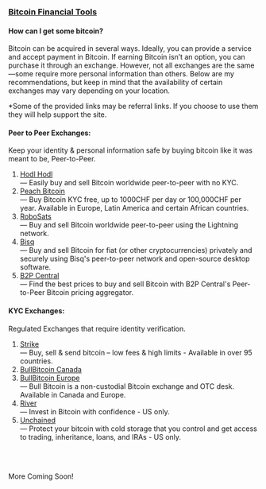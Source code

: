 ### [Bitcoin Financial Tools](#buying-bitcoin)


<h4 class="text-2xl pb-4 text-[#f7931a] font-semibold">How can I get some bitcoin?</h4>

Bitcoin can be acquired in several ways. Ideally, you can provide a service and accept payment in Bitcoin. If earning Bitcoin isn’t an option, you can purchase it through an exchange. However, not all exchanges are the same—some require more personal information than others. Below are my recommendations, but keep in mind that the availability of certain exchanges may vary depending on your location.

<p class ="py-2 text-sm">*Some of the provided links may be referral links. If you choose to use them they will help support the site. </p>

<h4 class="text-2xl py-4 text-[#f7931a] font-semibold">Peer to Peer Exchanges:</h4>

<p class ="pb-2">Keep your identity & personal information safe by buying bitcoin like it was meant to be, Peer-to-Peer.</p>

<ol class="space-y-4">
    <li class="py-2 max-w-lg">
        <a class="underline text-xl text-blue-400 hover:text-[#625F5E] font-semibold" href="https://hodlhodl.com/join/VXFW" target="_blank" rel="noopener noreferrer">Hodl Hodl</a>
    </li>
    <span> — Easily buy and sell Bitcoin worldwide peer-to-peer with no KYC. </span>
    <li class="py-2 max-w-lg">
        <a class="underline text-xl text-blue-400 hover:text-[#625F5E] font-semibold" href="https://peachbitcoin.com/referral?code=PR36DE" target="_blank" rel="noopener noreferrer">Peach Bitcoin</a>
    </li>  
    <span> — Buy Bitcoin KYC free, up to 1000CHF per day or 100,000CHF per year. Available in Europe, Latin America and certain African countries.</span>
    <li class="py-2 max-w-lg">
        <a class="underline  text-xl text-blue-400 hover:text-[#625F5E] font-semibold" href="https://learn.robosats.com/" target="_blank" rel="noopener noreferrer">RoboSats</a>
    </li>  
    <span> — Buy and sell Bitcoin worldwide peer-to-peer using the Lightning network. </span>
    <li class="py-2 max-w-lg">
        <a class="underline  text-xl text-blue-400 hover:text-[#625F5E] font-semibold" href="https://bisq.network/" target="_blank" rel="noopener noreferrer">Bisq</a>
    </li>
    <span> — Buy and sell Bitcoin for fiat (or other cryptocurrencies) privately and securely using Bisq's peer-to-peer network and open-source desktop software. </span>
    <li class="py-2 max-w-lg">
        <a class="underline  text-xl text-blue-400 hover:text-[#625F5E] font-semibold" href="https://www.b2p-central.com/" target="_blank" rel="noopener noreferrer">B2P Central</a>
    </li>
    <span> — Find the best prices to buy and sell Bitcoin with B2P Central's Peer-to-Peer Bitcoin pricing aggregator.</span>
</ol>

<h4 class="text-2xl py-4 text-[#f7931a] font-semibold">KYC Exchanges:</h4>


<p class ="pb-2">Regulated Exchanges that require identity verification.</p>

<ol class="space-y-4">
    <li class="py-2 max-w-lg">
        <a class="underline text-blue-400 hover:text-[#625F5E] font-semibold" href="https://invite.strike.me/OKENOF" target="_blank" rel="noopener noreferrer">Strike</a>
    </li>
    <span> — Buy, sell & send bitcoin – low fees & high limits - Available in over 95 countries. </span>
    <li class="py-2 max-w-lg">
        <a class="underline text-blue-400 hover:text-[#625F5E] font-semibold" href="https://mission.bullbitcoin.com/bayer" target="_blank" rel="noopener noreferrer">BullBitcoin Canada</a>
    </li>
    <li class="py-2 max-w-lg">
        <a class="underline text-blue-400 hover:text-[#625F5E] font-semibold" href="https://accounts.bullbitcoin.com/en/registration?referral_code=0cba9fbbb5f4e0a44418577eaac09f0f82f429fad6" target="_blank" rel="noopener noreferrer">BullBitcoin Europe</a>
    </li>
    <span> — Bull Bitcoin is a non-custodial Bitcoin exchange and OTC desk. Available in Canada and Europe. </span>
    <li class="py-2 max-w-lg">
        <a class="underline text-blue-400 hover:text-[#625F5E] font-semibold" href="https://river.com/" target="_blank" rel="noopener noreferrer">River</a>
    </li>
    <span> — Invest in Bitcoin with confidence - US only. </span>
    <li class="py-2 max-w-lg">
        <a class="underline text-blue-400 hover:text-[#625F5E] font-semibold" href="https://unchained.com/" target="_blank" rel="noopener noreferrer">Unchained</a>
    </li>
    <span> — Protect your bitcoin with cold storage that you control and get access to trading, inheritance, loans, and IRAs - US only. </span>
</ol>

<br>
<br>

More Coming Soon!


